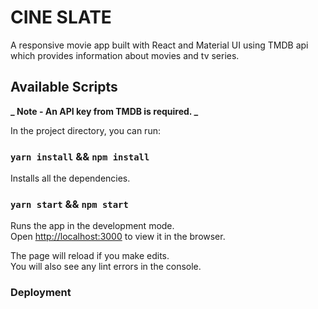 # CINE SLATE

A responsive movie app built with React and Material UI using TMDB api which provides information about movies and tv series.

## Available Scripts

**_ Note - An API key from TMDB is required. _**

In the project directory, you can run:

### `yarn install` && `npm install`

Installs all the dependencies.

### `yarn start` && `npm start`

Runs the app in the development mode.\
Open [http://localhost:3000](http://localhost:3000) to view it in the browser.

The page will reload if you make edits.\
You will also see any lint errors in the console.

### Deployment
